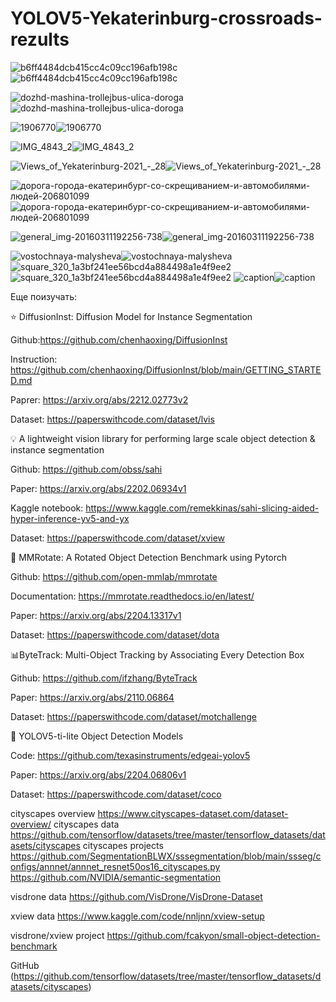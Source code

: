 # YOLOV5-Yekaterinburg-crossroads-rezults


![b6ff4484dcb415cc4c09cc196afb198c](https://user-images.githubusercontent.com/78149103/227794680-16df1ebf-37db-4a1b-8dc2-101684f23b4d.png)![b6ff4484dcb415cc4c09cc196afb198c](https://user-images.githubusercontent.com/78149103/227794906-b68e2197-b72f-473f-afc9-44a4db6bb668.png)

![dozhd-mashina-trollejbus-ulica-doroga](https://user-images.githubusercontent.com/78149103/227794681-1d8fdeed-f146-4ec4-9ef1-555100a40876.jpg)![dozhd-mashina-trollejbus-ulica-doroga](https://user-images.githubusercontent.com/78149103/227794755-4464794e-bac5-4e5f-8ef2-5e04ead6b46f.png)

![1906770](https://user-images.githubusercontent.com/78149103/227794682-a6b6d83b-035a-4cde-86b9-f7a2460df9c1.jpg)![1906770](https://user-images.githubusercontent.com/78149103/227794935-cccbe316-d6c8-4125-8b65-848c6b4e5ccc.png)

![IMG_4843_2](https://user-images.githubusercontent.com/78149103/227794683-74533a56-1a73-4a14-8eb6-643f048ec8a6.jpg)![IMG_4843_2](https://user-images.githubusercontent.com/78149103/227794925-76cfe02c-38e1-41d9-9f68-592203872d26.png)

![Views_of_Yekaterinburg-2021_-_28](https://user-images.githubusercontent.com/78149103/227794687-bc1cbbdf-76a6-4b08-98a8-bcefd5779766.jpeg)![Views_of_Yekaterinburg-2021_-_28](https://user-images.githubusercontent.com/78149103/227794916-6a08f13c-de46-4e3c-a8bc-0b638f46e2c2.png)

![дорога-города-екатеринбург-со-скрещиванием-и-автомобилями-людей-206801099](https://user-images.githubusercontent.com/78149103/227794691-72829269-ea47-492e-9484-c3c778f3a25d.jpg)![дорога-города-екатеринбург-со-скрещиванием-и-автомобилями-людей-206801099](https://user-images.githubusercontent.com/78149103/227794797-ba11e112-029f-4cda-b8ae-847d3af8b152.png)

![general_img-20160311192256-738](https://user-images.githubusercontent.com/78149103/227794693-278ee921-7ba1-4830-8052-9fbe1b1e7139.jpg)![general_img-20160311192256-738](https://user-images.githubusercontent.com/78149103/227794806-a91fc3c8-1353-478e-b6ee-e271e34eb74f.png)

![vostochnaya-malysheva](https://user-images.githubusercontent.com/78149103/227795217-b2273274-e3ca-4b44-aa9b-7d3fddcdb09c.jpg)![vostochnaya-malysheva](https://user-images.githubusercontent.com/78149103/227794829-79277634-bc62-48c8-bd8e-6f1bd70cdae8.png)
![square_320_1a3bf241ee56bcd4a884498a1e4f9ee2](https://user-images.githubusercontent.com/78149103/227795201-4eb6215c-f62c-4f24-bac2-9804087f0522.jpg)![square_320_1a3bf241ee56bcd4a884498a1e4f9ee2](https://user-images.githubusercontent.com/78149103/227794834-f674d6d8-ec8c-4c8c-91bd-c0057cfe0d2f.png)
![caption](https://user-images.githubusercontent.com/78149103/227795155-978fe2b8-067e-430c-bbda-e10368baa45f.jpg)![caption](https://user-images.githubusercontent.com/78149103/227794896-b3b3adba-bc93-4569-849c-db758675d76d.png)


Еще поизучать:

⭐️ DiffusionInst: Diffusion Model for Instance Segmentation

Github:https://github.com/chenhaoxing/DiffusionInst

Instruction: https://github.com/chenhaoxing/DiffusionInst/blob/main/GETTING_STARTED.md

Paprer: https://arxiv.org/abs/2212.02773v2

Dataset: https://paperswithcode.com/dataset/lvis


💡 A lightweight vision library for performing large scale object detection & instance segmentation

Github: https://github.com/obss/sahi

Paper: https://arxiv.org/abs/2202.06934v1

Kaggle notebook: https://www.kaggle.com/remekkinas/sahi-slicing-aided-hyper-inference-yv5-and-yx

Dataset: https://paperswithcode.com/dataset/xview


🚗 MMRotate: A Rotated Object Detection Benchmark using Pytorch

Github: https://github.com/open-mmlab/mmrotate

Documentation: https://mmrotate.readthedocs.io/en/latest/

Paper: https://arxiv.org/abs/2204.13317v1

Dataset: https://paperswithcode.com/dataset/dota


📊ByteTrack: Multi-Object Tracking by Associating Every Detection Box

Github: https://github.com/ifzhang/ByteTrack

Paper: https://arxiv.org/abs/2110.06864

Dataset: https://paperswithcode.com/dataset/motchallenge

🔦 YOLOV5-ti-lite Object Detection Models

Code: https://github.com/texasinstruments/edgeai-yolov5

Paper: https://arxiv.org/abs/2204.06806v1

Dataset: https://paperswithcode.com/dataset/coco

cityscapes overview 
https://www.cityscapes-dataset.com/dataset-overview/
cityscapes data
https://github.com/tensorflow/datasets/tree/master/tensorflow_datasets/datasets/cityscapes
cityscapes projects
https://github.com/SegmentationBLWX/sssegmentation/blob/main/ssseg/configs/annnet/annnet_resnet50os16_cityscapes.py
https://github.com/NVIDIA/semantic-segmentation

visdrone data
https://github.com/VisDrone/VisDrone-Dataset

xview data 
https://www.kaggle.com/code/nnljnn/xview-setup

visdrone/xview project
https://github.com/fcakyon/small-object-detection-benchmark

GitHub (https://github.com/tensorflow/datasets/tree/master/tensorflow_datasets/datasets/cityscapes)
